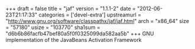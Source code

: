 +++
draft = false
title = "jaf"
version = "1.1.1-2"
date = "2012-06-23T21:17:33"
categories = ['devel-extra']
upstreamurl = "http://www.gnu.org/software/classpathx/jaf/jaf.html"
arch = "x86_64"
size = "57180"
usize = "103770"
sha1sum = "d6b6b86facfb47bef80a5f0f0325099da582aa5b"
+++
GNU implementation of the JavaBeans Activation Framework